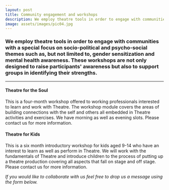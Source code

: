 ```yaml
---
layout: post
title: Community engagement and workshops
description: We employ theatre tools in order to engage with communities with a special focus on socio-political and psycho-social themes.
image: assets/images/pic04.jpg
---
```


<!-- ![test image]({{ site.url | absolute_path}}/assets/images/pic03.jpg) -->


### We employ theatre tools in order to engage with communities with a special focus on socio-political and psycho-social themes such as, but not limited to, gender sensitization and mental health awareness. These workshops are not only designed to raise participants' awareness but also to support groups in identifying their strengths.


<hr/>


#### Theatre for the Soul
This is a four-month workshop offered to working professionals interested to learn
and work with Theatre. The workshop module covers the areas of building
connections with the self and others all embedded in Theatre activities and
exercises. We have morning as well as evening slots. Please contact us for
more information.

#### Theatre for Kids
This is a six month introductory workshop for kids aged 9-14 who have an interest
to learn as well as perform in Theatre. We will work with the
fundamentals of Theatre and introduce children to the process of
putting up a theatre production covering all aspects that fall on stage
and off stage. Please contact us for more information.


*If you would like to collaborate with us feel free to drop us a message using the form below.*

